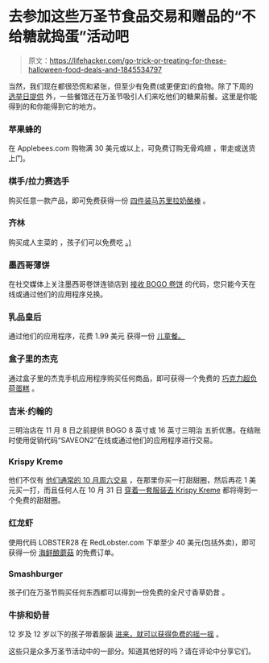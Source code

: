 # 去参加这些万圣节食品交易和赠品的“不给糖就捣蛋”活动吧

> 原文：<https://lifehacker.com/go-trick-or-treating-for-these-halloween-food-deals-and-1845534797>

当然，我们现在都很恐慌和紧张，但至少有免费(或更便宜)的食物。除了下周的 [选举日提供](https://lifehacker.com/soothe-your-anxiety-with-these-election-day-deals-and-f-1845528035?rev=1604091763880) 外，一些餐馆还在万圣节吸引人们来吃他们的糖果前餐。这里是你能得到的和你能得到它的地方。



### 苹果蜂的

在 Applebees.com 购物满 30 美元或以上，可免费订购无骨鸡翅 ，带走或送货上门。

### **棋手/拉力赛选手**

购买任意一款产品，即可免费获得一份 [四件装马苏里拉奶酪棒](https://www.checkers.com/3358/deals) 。

### 齐林

购买成人主菜的 ，孩子们可以免费吃 [。)](https://www.thrillist.com/news/nation/chilis-halloween-deal-2020-kids-meal-free)

### 墨西哥薄饼

在社交媒体上关注墨西哥卷饼连锁店到 [接收 BOGO 卷饼](https://www.chipotle.com/boorito) 的代码，您只能今天在线或通过他们的应用程序兑换。

### 乳品皇后

通过他们的应用程序，花费 1.99 美元 获得一份 [儿童餐。](https://www.dairyqueen.com/us-en/?localechange=1&)

### 盒子里的杰克

通过盒子里的杰克手机应用程序购买任何商品，即可获得一个免费的 [巧克力超负荷蛋糕](https://www.jackinthebox.com) 。

### 吉米·约翰的

三明治店在 11 月 8 日之前提供 BOGO 8 英寸或 16 英寸三明治 五折优惠。在结账时使用促销代码“SAVEON2”在线或通过他们的应用程序进行交易。

### Krispy Kreme

他们不仅有 [他们通常的 10 月周六交易](https://lifehacker.com/get-an-extra-dozen-doughnuts-for-1-from-krispy-kreme-e-1845258330) ，在那里你买一打甜甜圈，然后再花 1 美元买一打，而且任何人在 10 月 31 日 [穿着一套服装去 Krispy Kreme](https://www.krispykreme.com/promos/halloween2020) 都将得到一个免费的甜甜圈。

### 红龙虾

使用代码 LOBSTER28 在 RedLobster.com 下单至少 40 美元(包括外卖)，即可获得一份 [海鲜酿蘑菇](https://www.redlobster.com) 的免费订单。

### Smashburger

孩子们在万圣节购买任何东西都可以得到一份免费的全尺寸香草奶昔 。

### 牛排和奶昔

12 岁及 12 岁以下的孩子带着服装 [进来，就可以获得免费的摇一摇](https://www.steaknshake.com) 。

这些只是众多万圣节活动中的一部分。知道其他好的吗？请在评论中分享它们。